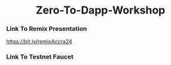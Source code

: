 # <div align="center">Zero-To-Dapp-Workshop<div/>


### Link To Remix Presentation

https://bit.ly/remixAccra24

### <div>Link To Testnet Faucet<div/>
